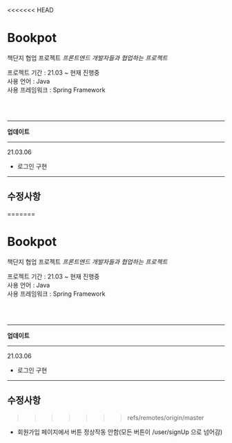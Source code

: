 <<<<<<< HEAD
# Bookpot
책단지 협업 프로젝트
*프론트엔드 개발자들과 협업하는 프로젝트*  

프로젝트 기간 : 21.03 ~ 현재 진행중  
사용 언어 : Java  
사용 프레임워크 : Spring Framework  

<br/><br/>
___
**업데이트**
___
 21.03.06
 - 로그인 구현
 ----
 수정사항
 ----
=======
# Bookpot
책단지 협업 프로젝트
*프론트엔드 개발자들과 협업하는 프로젝트*  

프로젝트 기간 : 21.03 ~ 현재 진행중  
사용 언어 : Java  
사용 프레임워크 : Spring Framework  

<br/><br/>
___
**업데이트**
___
 21.03.06
 - 로그인 구현
 ----
 수정사항
 ----
>>>>>>> refs/remotes/origin/master
 - 회원가입 페이지에서 버튼 정상작동 안함(모든 버튼이 /user/signUp 으로 넘어감)